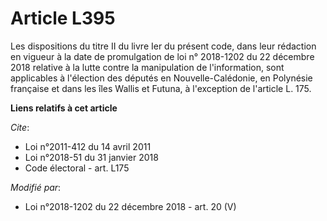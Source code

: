 # Article L395

Les dispositions du titre II du livre Ier du présent code, dans leur rédaction en vigueur à la date de promulgation de loi n°
2018-1202 du 22 décembre 2018 relative à la lutte contre la manipulation de l'information, sont applicables à l'élection des
députés en Nouvelle-Calédonie, en Polynésie française et dans les îles Wallis et Futuna, à l'exception de l'article L. 175.

**Liens relatifs à cet article**

_Cite_:

  - Loi n°2011-412 du 14 avril 2011
  - Loi n°2018-51 du 31 janvier 2018
  - Code électoral - art. L175

_Modifié par_:

  - Loi n°2018-1202 du 22 décembre 2018 - art. 20 (V)
